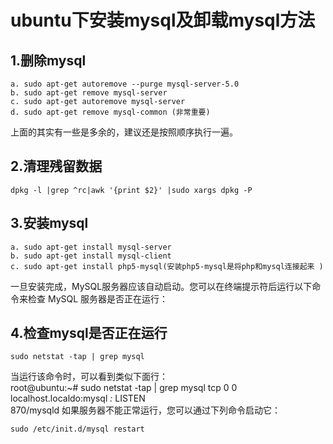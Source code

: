 # ubuntu下安装mysql及卸载mysql方法
## 1.删除mysql  

    a. sudo apt-get autoremove --purge mysql-server-5.0
    b. sudo apt-get remove mysql-server
    c. sudo apt-get autoremove mysql-server
    d. sudo apt-get remove mysql-common (非常重要)
  
上面的其实有一些是多余的，建议还是按照顺序执行一遍。
## 2.清理残留数据

    dpkg -l |grep ^rc|awk '{print $2}' |sudo xargs dpkg -P
## 3.安装mysql

    a. sudo apt-get install mysql-server
    b. sudo apt-get install mysql-client
    c. sudo apt-get install php5-mysql(安装php5-mysql是将php和mysql连接起来 )
一旦安装完成，MySQL服务器应该自动启动。您可以在终端提示符后运行以下命令来检查 MySQL 服务器是否正在运行：
## 4.检查mysql是否正在运行
    sudo netstat -tap | grep mysql
当运行该命令时，可以看到类似下面行：  
    root@ubuntu:~# sudo netstat -tap | grep mysql
    tcp        0      0 localhost.localdo:mysql *:*                     LISTEN   
    870/mysqld 
如果服务器不能正常运行，您可以通过下列命令启动它：  

    sudo /etc/init.d/mysql restart
